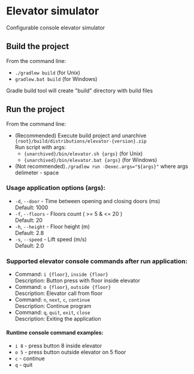 # Elevator simulator
Configurable console elevator simulator<br>

## Build the project
From the command line:
* `./gradlew build` (for Unix)
* `gradlew.bat build` (for Windows)

Gradle build tool will create "build" directory with build files

## Run the project

From the command line:
* (Recommended) Execute build project and unarchive `{root}/build/distributions/elevator-{version}.zip`<br>
    Run script with args:  
    * `{unarchived}/bin/elevator.sh {args}` (for Unix)
    * `{unarchived}/bin/elevator.bat {args}` (for Windows)<br>
* (Not recommended)`./gradlew run -Dexec.args="${args}"` where args delimeter - space

### Usage application options (args):
  *  `-d`, `--door` - Time between opening and closing doors (ms)<br>
      Default: 1000<br>
  *  `-f`, `--floors` - Floors count ( >= 5 & <= 20 )<br>
      Default: 20<br>
  *  `-h`, `--height` - Floor height (m)<br>
      Default: 2.8<br>
  *  `-s`, `--speed` - Lift speed (m/s)<br>
      Default: 2.0<br>

### Supported elevator console commands after run application:
* Command: `i {floor}`, `inside {floor}`<br>
  Description: Button press with floor inside elevator
* Command: `o {floor}`, `outside {floor}`<br>
  Description: Elevator call from floor
* Command: `n`, `next`, `c`, `continue`<br>
  Description: Continue program
* Command: `q`, `quit`, `exit`, `close`<br>
  Description: Exiting the application

#### Runtime console command examples:
* `i 8` - press button 8 inside elevator
* `o 5` - press button outside elevator on 5 floor
* `c` - continue
* `q` - quit
  